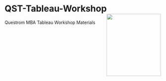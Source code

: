 # QST-Tableau-Workshop  <img src="https://upload.wikimedia.org/wikipedia/commons/4/4b/Tableau_Logo.png" width = "175" height = "200" align="right" />



Questrom MBA Tableau Workshop Materials

